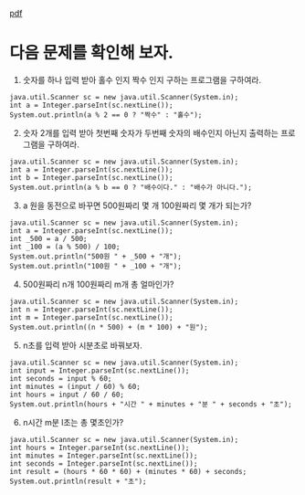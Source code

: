 [pdf](./pdf/JAVA240812simple254.pdf)
# 다음 문제를 확인해 보자.
1. 숫자를 하나 입력 받아 홀수 인지 짝수 인지 구하는 프로그램을 구하여라.
```
java.util.Scanner sc = new java.util.Scanner(System.in);
int a = Integer.parseInt(sc.nextLine());
System.out.println(a % 2 == 0 ? "짝수" : "홀수");
```
2. 숫자 2개를 입력 받아 첫번째 숫자가 두번째 숫자의 배수인지 아닌지 출력하는 프로그램을 구하여라.
```
java.util.Scanner sc = new java.util.Scanner(System.in);
int a = Integer.parseInt(sc.nextLine());
int b = Integer.parseInt(sc.nextLine());
System.out.println(a % b == 0 ? "배수이다." : "배수가 아니다.");
```
3. a 원을 동전으로 바꾸면 500원짜리 몇 개 100원짜리 몇 개가 되는가?
```
java.util.Scanner sc = new java.util.Scanner(System.in);
int a = Integer.parseInt(sc.nextLine());
int _500 = a / 500;
int _100 = (a % 500) / 100;
System.out.println("500원 " + _500 + "개");
System.out.println("100원 " + _100 + "개");
```
4. 500원짜리 n개 100원짜리 m개 총 얼마인가?
```
java.util.Scanner sc = new java.util.Scanner(System.in);
int n = Integer.parseInt(sc.nextLine());
int m = Integer.parseInt(sc.nextLine());
System.out.println((n * 500) + (m * 100) + "원"); 
```

5. n초를 입력 받아 시분초로 바꿔보자.
```
java.util.Scanner sc = new java.util.Scanner(System.in);
int input = Integer.parseInt(sc.nextLine());
int seconds = input % 60;
int minutes = (input / 60) % 60;
int hours = input / 60 / 60;
System.out.println(hours + "시간 " + minutes + "분 " + seconds + "초");
```
6. n시간 m분 l초는 총 몇초인가?
```
java.util.Scanner sc = new java.util.Scanner(System.in);
int hours = Integer.parseInt(sc.nextLine());
int minutes = Integer.parseInt(sc.nextLine());
int seconds = Integer.parseInt(sc.nextLine());
int result = (hours * 60 * 60) + (minutes * 60) + seconds;
System.out.println(result + "초");
```
